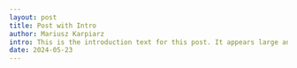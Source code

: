 ```yaml
---
layout: post
title: Post with Intro
author: Mariusz Karpiarz
intro: This is the introduction text for this post. It appears large and bold at the top of the post
date: 2024-05-23
---
```


